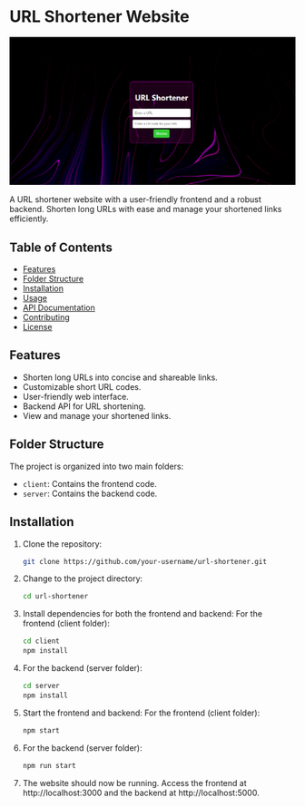 # URL Shortener Website

![Website Preview](client/src/Assets/website.png)

A URL shortener website with a user-friendly frontend and a robust backend. Shorten long URLs with ease and manage your shortened links efficiently.

## Table of Contents

- [Features](#features)
- [Folder Structure](#folder-structure)
- [Installation](#installation)
- [Usage](#usage)
- [API Documentation](#api-documentation)
- [Contributing](#contributing)
- [License](#license)

## Features

- Shorten long URLs into concise and shareable links.
- Customizable short URL codes.
- User-friendly web interface.
- Backend API for URL shortening.
- View and manage your shortened links.

## Folder Structure

The project is organized into two main folders:

- `client`: Contains the frontend code.
- `server`: Contains the backend code.

## Installation

1. Clone the repository:

   ```bash
   git clone https://github.com/your-username/url-shortener.git
2. Change to the project directory:
   ```bash
   cd url-shortener

3. Install dependencies for both the frontend and backend:
  For the frontend (client folder):
   ```bash
   cd client
   npm install
4. For the backend (server folder):
    ```bash
    cd server
    npm install
5. Start the frontend and backend:
  For the frontend (client folder):
   ```bash
   npm start
6. For the backend (server folder):
    ```bash
    npm run start
7. The website should now be running. Access the frontend at http://localhost:3000 and the backend at http://localhost:5000.
